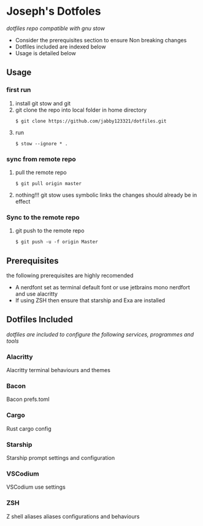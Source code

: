 # Joseph's Dotfoles
*dotfiles repo compatible with gnu stow*
- Consider the prerequisites section to ensure Non breaking changes
- Dotfiles included are indexed below
- Usage is detailed below

## Usage

### first run
1. install git stow and git
2. git clone the repo into local folder in home directory
	```
	$ git clone https://github.com/jabby123321/dotfiles.git
	```
3. run
	```
	$ stow --ignore * .
	```

### sync from remote repo
1. pull the remote repo
	```
	$ git pull origin master
	```
2. nothing!!! git stow uses symbolic links the changes should already be in effect

### Sync to the remote repo
1. git push to the remote repo
	```
	$ git push -u -f origin Master 
	```

## Prerequisites
the following prerequisites are highly recomended
- A nerdfont set as terminal default font or use jetbrains mono nerdfort and use alacritty
- If using ZSH then ensure that starship and Exa are installed

## Dotfiles Included
*dotfiles are included to configure the following services, programmes and tools*

### Alacritty
Alacritty terminal behaviours and themes

### Bacon
Bacon prefs.toml

### Cargo
Rust cargo config

### Starship
Starship prompt settings and configuration 

### VSCodium
VSCodium use settings

### ZSH
Z shell aliases aliases configurations and behaviours
